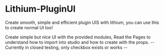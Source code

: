# Lithium-PluginUI
Create smooth, simple and efficient plugin UIS with lithium, you can use this to create normal UI too!

Create simple but nice UI with the provided modules,
Read the Pages to understand how to import into studio and how to create with the props.
-- Currently in closed testing, only checkbox exists or works --

